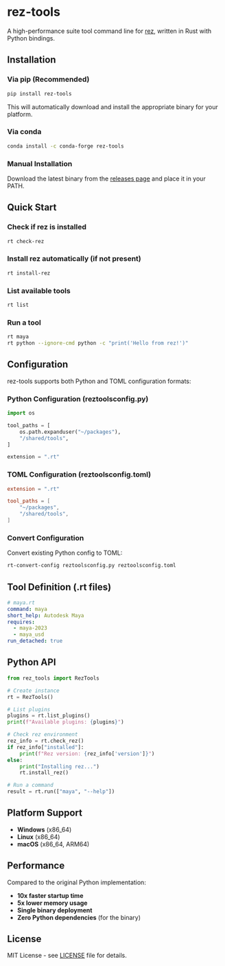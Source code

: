 # rez-tools

A high-performance suite tool command line for [rez](https://github.com/nerdvegas/rez), written in Rust with Python bindings.

## Installation

### Via pip (Recommended)

```bash
pip install rez-tools
```

This will automatically download and install the appropriate binary for your platform.

### Via conda

```bash
conda install -c conda-forge rez-tools
```

### Manual Installation

Download the latest binary from the [releases page](https://github.com/loonghao/rez-tools/releases) and place it in your PATH.

## Quick Start

### Check if rez is installed

```bash
rt check-rez
```

### Install rez automatically (if not present)

```bash
rt install-rez
```

### List available tools

```bash
rt list
```

### Run a tool

```bash
rt maya
rt python --ignore-cmd python -c "print('Hello from rez!')"
```

## Configuration

rez-tools supports both Python and TOML configuration formats:

### Python Configuration (reztoolsconfig.py)

```python
import os

tool_paths = [
    os.path.expanduser("~/packages"),
    "/shared/tools",
]

extension = ".rt"
```

### TOML Configuration (reztoolsconfig.toml)

```toml
extension = ".rt"

tool_paths = [
    "~/packages",
    "/shared/tools",
]
```

### Convert Configuration

Convert existing Python config to TOML:

```bash
rt-convert-config reztoolsconfig.py reztoolsconfig.toml
```

## Tool Definition (.rt files)

```yaml
# maya.rt
command: maya
short_help: Autodesk Maya
requires:
  - maya-2023
  - maya_usd
run_detached: true
```

## Python API

```python
from rez_tools import RezTools

# Create instance
rt = RezTools()

# List plugins
plugins = rt.list_plugins()
print(f"Available plugins: {plugins}")

# Check rez environment
rez_info = rt.check_rez()
if rez_info["installed"]:
    print(f"Rez version: {rez_info['version']}")
else:
    print("Installing rez...")
    rt.install_rez()

# Run a command
result = rt.run(["maya", "--help"])
```

## Platform Support

- **Windows** (x86_64)
- **Linux** (x86_64)
- **macOS** (x86_64, ARM64)

## Performance

Compared to the original Python implementation:

- **10x faster startup time**
- **5x lower memory usage**
- **Single binary deployment**
- **Zero Python dependencies** (for the binary)

## License

MIT License - see [LICENSE](LICENSE) file for details.
